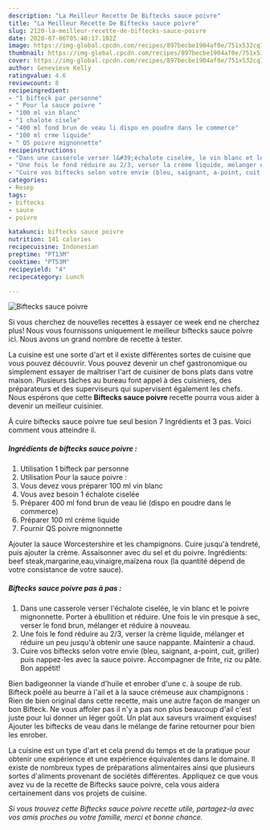 ```yaml
---
description: "La Meilleur Recette De Biftecks sauce poivre"
title: "La Meilleur Recette De Biftecks sauce poivre"
slug: 2120-la-meilleur-recette-de-biftecks-sauce-poivre
date: 2020-07-06T05:40:17.102Z
image: https://img-global.cpcdn.com/recipes/897becbe1904af0e/751x532cq70/biftecks-sauce-poivre-photo-principale-de-la-recette.jpg
thumbnail: https://img-global.cpcdn.com/recipes/897becbe1904af0e/751x532cq70/biftecks-sauce-poivre-photo-principale-de-la-recette.jpg
cover: https://img-global.cpcdn.com/recipes/897becbe1904af0e/751x532cq70/biftecks-sauce-poivre-photo-principale-de-la-recette.jpg
author: Genevieve Kelly
ratingvalue: 4.6
reviewcount: 8
recipeingredient:
- "1 bifteck par personne"
- " Pour la sauce poivre "
- "100 ml vin blanc"
- "1 chalote cisele"
- "400 ml fond brun de veau li dispo en poudre dans le commerce"
- "100 ml crme liquide"
- " QS poivre mignonnette"
recipeinstructions:
- "Dans une casserole verser l&#39;échalote ciselée, le vin blanc et le poivre mignonnette. Porter à ébullition et réduire. Une fois le vin presque à sec, verser le fond brun, mélanger et réduire à nouveau."
- "Une fois le fond réduire au 2/3, verser la crème liquide, mélanger et réduire un peu jusqu&#39;à obtenir une sauce nappante. Maintenir a chaud."
- "Cuire vos biftecks selon votre envie (bleu, saignant, a-point, cuit, griller) puis nappez-les avec la sauce poivre. Accompagner de frite, riz ou pâte. Bon appétit!"
categories:
- Resep
tags:
- biftecks
- sauce
- poivre

katakunci: biftecks sauce poivre 
nutrition: 141 calories
recipecuisine: Indonesian
preptime: "PT13M"
cooktime: "PT53M"
recipeyield: "4"
recipecategory: Lunch

---
```



![Biftecks sauce poivre](https://img-global.cpcdn.com/recipes/897becbe1904af0e/751x532cq70/biftecks-sauce-poivre-photo-principale-de-la-recette.jpg)

Si vous cherchez de nouvelles recettes à essayer ce week end ne cherchez plus! Nous vous fournissons uniquement le meilleur biftecks sauce poivre ici. Nous avons un grand nombre de recette à tester.

La cuisine est une sorte d'art et il existe différentes sortes de cuisine que vous pouvez découvrir. Vous pouvez devenir un chef gastronomique ou simplement essayer de maîtriser l'art de cuisiner de bons plats dans votre maison. Plusieurs tâches au bureau font appel à des cuisiniers, des préparateurs et des superviseurs qui supervisent également les chefs. Nous espérons que cette <strong> Biftecks sauce poivre </strong> recette pourra vous aider à devenir un meilleur cuisinier.

<!--inarticleads1-->

À cuire biftecks sauce poivre tue seul besion 7 Ingrédients et 3 pas. Voici comment vous atteindre il.

##### Ingrédients de biftecks sauce poivre :

1. Utilisation 1 bifteck par personne
1. Utilisation  Pour la sauce poivre :
1. Vous devez vous préparer 100 ml vin blanc
1. Vous avez besoin 1 échalote ciselée
1. Préparer 400 ml fond brun de veau lié (dispo en poudre dans le commerce)
1. Préparer 100 ml crème liquide
1. Fournir  QS poivre mignonnette


Ajouter la sauce Worcestershire et les champignons. Cuire jusqu&#39;à tendreté, puis ajouter la crème. Assaisonner avec du sel et du poivre. Ingrédients: beef steak,margarine,eau,vinaigre,maïzena roux (la quantité dépend de votre consistance de votre sauce). 

<!--inarticleads2-->

##### Biftecks sauce poivre pas à pas :

1. Dans une casserole verser l&#39;échalote ciselée, le vin blanc et le poivre mignonnette. Porter à ébullition et réduire. Une fois le vin presque à sec, verser le fond brun, mélanger et réduire à nouveau.
1. Une fois le fond réduire au 2/3, verser la crème liquide, mélanger et réduire un peu jusqu&#39;à obtenir une sauce nappante. Maintenir a chaud.
1. Cuire vos biftecks selon votre envie (bleu, saignant, a-point, cuit, griller) puis nappez-les avec la sauce poivre. Accompagner de frite, riz ou pâte. Bon appétit!


Bien badigeonner la viande d&#39;huile et enrober d&#39;une c. à soupe de rub. Bifteck poêlé au beurre à l&#39;ail et à la sauce crémeuse aux champignons : Rien de bien original dans cette recette, mais une autre façon de manger un bon Bifteck. Ne vous affoler pas il n&#39;y a pas non plus beaucoup d&#39;ail c&#39;est juste pour lui donner un léger goût. Un plat aux saveurs vraiment exquises! Ajouter les biftecks de veau dans le mélange de farine retourner pour bien les enrober. 

<!--inarticleads1-->

<p>
La cuisine est un type d'art et cela prend du temps et de la pratique pour obtenir une expérience et une expérience équivalentes dans le domaine. Il existe de nombreux types de préparations alimentaires ainsi que plusieurs sortes d'aliments provenant de sociétés différentes. Appliquez ce que vous avez vu de la recette de Biftecks sauce poivre, cela vous aidera certainement dans vos projets de cuisine.
</p>

<p>
<i>Si vous trouvez cette Biftecks sauce poivre recette utile, partagez-la avec vos amis proches ou votre famille, merci et bonne chance.</i>
</p>
